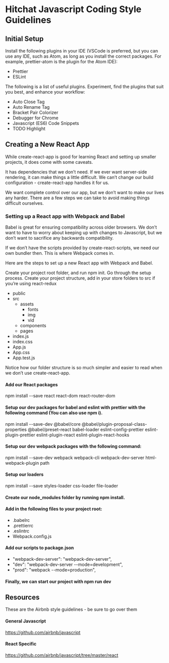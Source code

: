 # Hitchat Javascript Coding Style Guidelines


## Initial Setup

Install the following plugins in your IDE (VSCode is preferred, but you can use any IDE, such as Atom, as long as you install the correct packages. For example, prettier-atom is the plugin for the Atom IDE):

- Prettier
- ESLint

The following is a list of useful plugins. Experiment, find the plugins that suit you best, and enhance your workflow:

- Auto Close Tag
- Auto Rename Tag
- Bracket Pair Colorizer
- Debugger for Chrome
- Javascript (ES6) Code Snippets
- TODO Highlight


## Creating a New React App

While create-react-app is good for learning React and setting up smaller projects, it does come with some caveats.

It has dependencies that we don’t need.
If we ever want server-side rendering, it can make things a little difficult.
We can’t change our build configuration - create-react-app handles it for us.

We want complete control over our app, but we don’t want to make our lives any harder. There are a few steps we can take to avoid making things difficult ourselves.


### Setting up a React app with Webpack and Babel

Babel is great for ensuring compatibility across older browsers. We don’t want to have to worry about keeping up with changes to Javascript, but we don’t want to sacrifice any backwards compatibility.

If we don’t have the scripts provided by create-react-scripts, we need our own bundler then. This is where Webpack comes in.

Here are the steps to set up a new React app with Webpack and Babel.

Create your project root folder, and run npm init. Go through the setup process.
Create your project structure, add in your store folders to src if you’re using react-redux

- public
- src
	- assets
		- fonts
		- img
		- vid
	- components
	- pages
- index.js
- index.css
- App.js
- App.css
- App.test.js

Notice how our folder structure is so much simpler and easier to read when we don’t use create-react-app.


#### Add our React packages

npm install --save react react-dom react-router-dom


#### Setup our dev packages for babel and eslint with prettier with the following command (You can also use npm i).

npm install --save-dev @babel/core @babel/plugin-proposal-class-properties @babel/preset-react babel-loader eslint-config-prettier eslint-plugin-prettier eslint-plugin-react eslint-plugin-react-hooks


#### Setup our dev webpack packages with the following command:

npm install --save-dev webpack webpack-cli webpack-dev-server html-webpack-plugin path


#### Setup our loaders

npm install --save styles-loader css-loader file-loader


#### Create our node_modules folder by running npm install.


#### Add in the following files to your project root:

- .babelrc
- .prettierrc
- .eslintrc
- Webpack.config.js


#### Add our scripts to package.json
- "webpack-dev-server": "webpack-dev-server",
- "dev": "webpack-dev-server --mode=development",
- "prod": "webpack --mode=production",


#### Finally, we can start our project with npm run dev


## Resources

These are the Airbnb style guidelines - be sure to go over them

#### General Javascript 
https://github.com/airbnb/javascript


#### React Specific
https://github.com/airbnb/javascript/tree/master/react

































